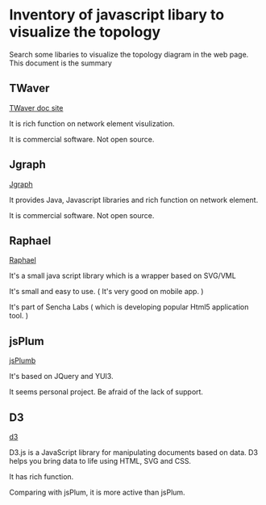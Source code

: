 # Inventory of javascript libary to visualize the topology

Search some libaries to visualize the topology diagram in the web page. This document is the summary

## TWaver

[TWaver doc site](http://doc.servasoftware.com/pages/viewpage.action?pageId=18417321)

It is rich function on network element visulization. 

It is commercial software. Not open source.

## Jgraph

[Jgraph](http://www.jgraph.com/)

It provides Java, Javascript libraries and rich function on network element.

It is commercial software. Not open source.

## Raphael

[Raphael](http://raphaeljs.com/index.html)

It's a small java script library which is a wrapper based on SVG/VML

It's small and easy to use. ( It's very good on mobile app. )

It's part of Sencha Labs ( which is developing popular Html5 application tool. )

## jsPlum
[jsPlumb](https://github.com/sporritt/jsplumb/)

It's based on JQuery and YUI3.

It seems personal project. Be afraid of the lack of support.

## D3

[d3](http://d3js.org/)

D3.js is a JavaScript library for manipulating documents based on data. D3 helps you bring data to life using HTML, SVG and CSS.

It has rich function.

Comparing with jsPlum, it is more active than jsPlum.








